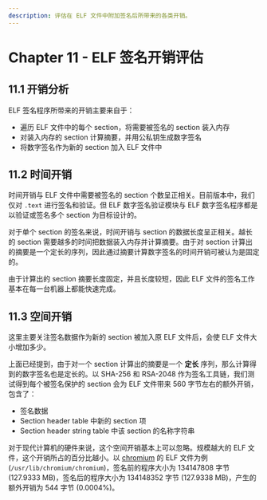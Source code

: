 ```yaml
---
description: 评估在 ELF 文件中附加签名后所带来的各类开销。
---
```


# Chapter 11 - ELF 签名开销评估

## 11.1 开销分析

ELF 签名程序所带来的开销主要来自于：

* 遍历 ELF 文件中的每个 section，将需要被签名的 section 装入内存
* 对装入内存的 section 计算摘要，并用公私钥生成数字签名
* 将数字签名作为新的 section 加入 ELF 文件中

## 11.2 时间开销

时间开销与 ELF 文件中需要被签名的 section 个数呈正相关。目前版本中，我们仅对 `.text` 进行签名和验证。但 ELF 数字签名验证模块与 ELF 数字签名程序都是以验证或签名多个 section 为目标设计的。

对于单个 section 的签名来说，时间开销与 section 的数据长度呈正相关。越长的 section 需要越多的时间把数据装入内存并计算摘要。由于对 section 计算出的摘要是一个定长的序列，因此通过摘要计算数字签名的时间开销可被认为是固定的。

由于计算出的 section 摘要长度固定，并且长度较短，因此 ELF 文件的签名工作基本在每一台机器上都能快速完成。

## 11.3 空间开销

这里主要关注签名数据作为新的 section 被加入原 ELF 文件后，会使 ELF 文件大小增加多少。

上面已经提到，由于对一个 section 计算出的摘要是一个 **定长** 序列，那么计算得到的数字签名也是定长的。以 SHA-256 和 RSA-2048 作为签名工具链，我们测试得到每个被签名保护的 section 会为 ELF 文件带来 560 字节左右的额外开销，包含了：

* 签名数据
* Section header table 中新的 section 项
* Section header string table 中该 section 的名称字符串

对于现代计算机的硬件来说，这个空间开销基本上可以忽略。规模越大的 ELF 文件，这个开销所占的百分比越小。以 [chromium](http://www.chromium.org/) 的 ELF 文件为例 \(`/usr/lib/chromium/chromium`\)，签名前的程序大小为 134147808 字节 \(127.9333 MB\)，签名后的程序大小为 134148352 字节 \(127.9338 MB\)，产生的额外开销为 544 字节 \(0.0004%\)。

